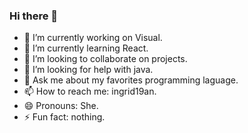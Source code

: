 ### Hi there 👋

- 🔭 I’m currently working on Visual.
- 🌱 I’m currently learning React.
- 👯 I’m looking to collaborate on projects.
- 🤔 I’m looking for help with java.
- 💬 Ask me about my favorites programming laguage.
- 📫 How to reach me: ingrid19an.
- 😄 Pronouns: She.
- ⚡ Fun fact: nothing.
